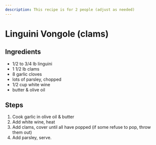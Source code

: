 ```yaml
---
description: This recipe is for 2 people (adjust as needed)
---
```


# Linguini Vongole \(clams\)

## Ingredients

* 1/2 to 3/4 lb linguini
* 1 1/2 lb clams
* 8 garlic cloves
* lots of parsley, chopped
* 1/2 cup white wine
* butter & olive oil

## Steps

1. Cook garlic in olive oil & butter
2. Add white wine, heat
3. Add clams, cover until all have popped \(if some refuse to pop, throw them out\)
4. Add parsley, serve.



